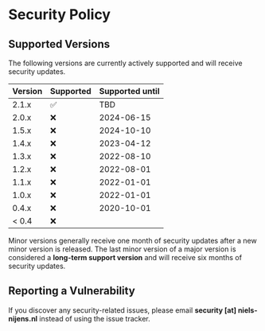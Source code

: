 # Security Policy

## Supported Versions

The following versions are currently actively supported and
will receive security updates.

| Version | Supported          | Supported until |
|---------|--------------------|-----------------|
| 2.1.x   | :white_check_mark: | TBD             |
| 2.0.x   | :x:                | 2024-06-15      |
| 1.5.x   | :x:                | 2024-10-10      |
| 1.4.x   | :x:                | 2023-04-12      |
| 1.3.x   | :x:                | 2022-08-10      |
| 1.2.x   | :x:                | 2022-08-01      |
| 1.1.x   | :x:                | 2022-01-01      |
| 1.0.x   | :x:                | 2022-01-01      |
| 0.4.x   | :x:                | 2020-10-01      |
| < 0.4   | :x:                |                 |

Minor versions generally receive one month of security updates after
a new minor version is released. The last minor version of a major version
is considered a **long-term support version** and will receive
six months of security updates.

## Reporting a Vulnerability

If you discover any security-related issues, please email
**security [at] niels-nijens.nl** instead of using the issue tracker.
